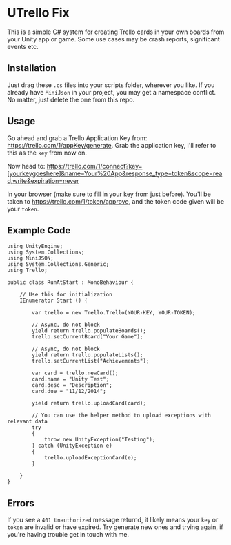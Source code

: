 UTrello Fix
==================

This is a simple C# system for creating Trello cards in your own boards from your Unity app or game. Some use cases may be crash reports, significant events etc.

## Installation

Just drag these `.cs` files into your scripts folder, wherever you like. If you already have `MiniJson` in your project, you may get a namespace conflict. No matter, just delete the one from this repo.

## Usage

Go ahead and grab a Trello Application Key from: https://trello.com/1/appKey/generate. Grab the application key, I'll refer to this as the `key` from now on.

Now head to: https://trello.com/1/connect?key=[yourkeygoeshere]&name=Your%20App&response_type=token&scope=read,write&expiration=never

In your browser (make sure to fill in your key from just before). You'll be taken to https://trello.com/1/token/approve, and the token code given will be your `token`.

## Example Code

    using UnityEngine;
    using System.Collections;
    using MiniJSON;
    using System.Collections.Generic;
    using Trello;
    
    public class RunAtStart : MonoBehaviour {
    
        // Use this for initialization
        IEnumerator Start () {
        
            var trello = new Trello.Trello(YOUR-KEY, YOUR-TOKEN);
            
            // Async, do not block
            yield return trello.populateBoards();
            trello.setCurrentBoard("Your Game");
            
            // Async, do not block
            yield return trello.populateLists();
            trello.setCurrentList("Achievements");
            
            var card = trello.newCard();
            card.name = "Unity Test";
            card.desc = "Description";
            card.due = "11/12/2014";
            
            yield return trello.uploadCard(card);
            
            // You can use the helper method to upload exceptions with relevant data
            try
            {
                throw new UnityException("Testing");
            } catch (UnityException e)
            {
                trello.uploadExceptionCard(e);
            }
            
        }
    }

## Errors

If you see a `401 Unauthorized` message returnd, it likely means your `key` or `token` are invalid or have expired. Try generate new ones and trying again, if you're having trouble get in touch with me.